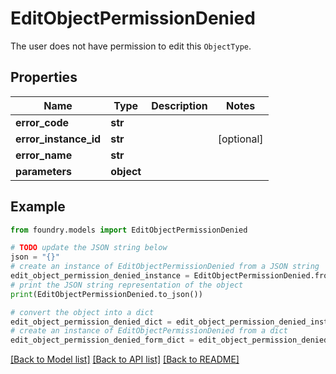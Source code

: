 # EditObjectPermissionDenied

The user does not have permission to edit this `ObjectType`.

## Properties

Name | Type | Description | Notes
------------ | ------------- | ------------- | -------------
**error_code** | **str** |  |
**error_instance_id** | **str** |  | \[optional\]
**error_name** | **str** |  |
**parameters** | **object** |  |

## Example

```python
from foundry.models import EditObjectPermissionDenied

# TODO update the JSON string below
json = "{}"
# create an instance of EditObjectPermissionDenied from a JSON string
edit_object_permission_denied_instance = EditObjectPermissionDenied.from_json(json)
# print the JSON string representation of the object
print(EditObjectPermissionDenied.to_json())

# convert the object into a dict
edit_object_permission_denied_dict = edit_object_permission_denied_instance.to_dict()
# create an instance of EditObjectPermissionDenied from a dict
edit_object_permission_denied_form_dict = edit_object_permission_denied.from_dict(edit_object_permission_denied_dict)
```

[\[Back to Model list\]](../README.md#documentation-for-models) [\[Back to API list\]](../README.md#documentation-for-api-endpoints) [\[Back to README\]](../README.md)
